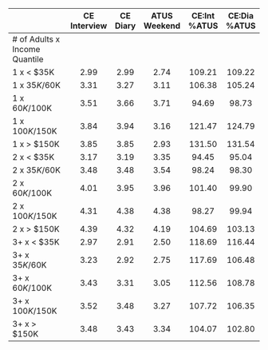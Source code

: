 
|                      | CE<br>Interview |  CE<br>Diary | ATUS<br>Weekend | CE:Int<br>%ATUS | CE:Dia<br>%ATUS |
| -------------------- | :----------: | :----------: | :----------: | :----------: | :----------: |
| # of Adults x Income Quantile |              |              |              |              |              |
| 1 x     < $35K       |         2.99 |         2.99 |         2.74 |       109.21 |       109.22 |
| 1 x  $35K/$60K       |         3.31 |         3.27 |         3.11 |       106.38 |       105.24 |
| 1 x  $60K/$100K      |         3.51 |         3.66 |         3.71 |        94.69 |        98.73 |
| 1 x $100K/$150K      |         3.84 |         3.94 |         3.16 |       121.47 |       124.79 |
| 1 x     > $150K      |         3.85 |         3.85 |         2.93 |       131.50 |       131.54 |
| 2 x     < $35K       |         3.17 |         3.19 |         3.35 |        94.45 |        95.04 |
| 2 x  $35K/$60K       |         3.48 |         3.48 |         3.54 |        98.24 |        98.30 |
| 2 x  $60K/$100K      |         4.01 |         3.95 |         3.96 |       101.40 |        99.90 |
| 2 x $100K/$150K      |         4.31 |         4.38 |         4.38 |        98.27 |        99.94 |
| 2 x     > $150K      |         4.39 |         4.32 |         4.19 |       104.69 |       103.13 |
| 3+ x     < $35K      |         2.97 |         2.91 |         2.50 |       118.69 |       116.44 |
| 3+ x  $35K/$60K      |         3.23 |         2.92 |         2.75 |       117.69 |       106.48 |
| 3+ x  $60K/$100K     |         3.43 |         3.31 |         3.05 |       112.56 |       108.78 |
| 3+ x $100K/$150K     |         3.52 |         3.48 |         3.27 |       107.72 |       106.35 |
| 3+ x     > $150K     |         3.48 |         3.43 |         3.34 |       104.07 |       102.80 |

